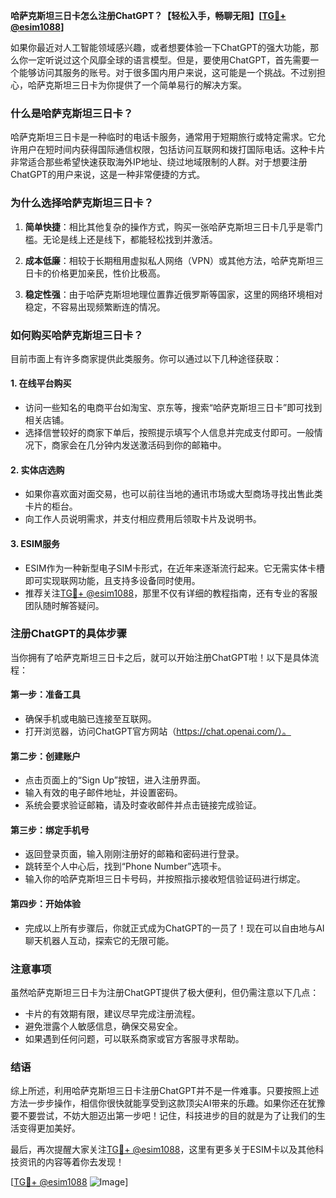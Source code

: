 **哈萨克斯坦三日卡怎么注册ChatGPT？【轻松入手，畅聊无阻】[[TG💪+ @esim1088](https://t.me/s/esim1088)]**

如果你最近对人工智能领域感兴趣，或者想要体验一下ChatGPT的强大功能，那么你一定听说过这个风靡全球的语言模型。但是，要使用ChatGPT，首先需要一个能够访问其服务的账号。对于很多国内用户来说，这可能是一个挑战。不过别担心，哈萨克斯坦三日卡为你提供了一个简单易行的解决方案。

### **什么是哈萨克斯坦三日卡？**

哈萨克斯坦三日卡是一种临时的电话卡服务，通常用于短期旅行或特定需求。它允许用户在短时间内获得国际通信权限，包括访问互联网和拨打国际电话。这种卡片非常适合那些希望快速获取海外IP地址、绕过地域限制的人群。对于想要注册ChatGPT的用户来说，这是一种非常便捷的方式。

### **为什么选择哈萨克斯坦三日卡？**

1. **简单快捷**：相比其他复杂的操作方式，购买一张哈萨克斯坦三日卡几乎是零门槛。无论是线上还是线下，都能轻松找到并激活。
   
2. **成本低廉**：相较于长期租用虚拟私人网络（VPN）或其他方法，哈萨克斯坦三日卡的价格更加亲民，性价比极高。
   
3. **稳定性强**：由于哈萨克斯坦地理位置靠近俄罗斯等国家，这里的网络环境相对稳定，不容易出现频繁断连的情况。

### **如何购买哈萨克斯坦三日卡？**

目前市面上有许多商家提供此类服务。你可以通过以下几种途径获取：

#### **1. 在线平台购买**
   - 访问一些知名的电商平台如淘宝、京东等，搜索“哈萨克斯坦三日卡”即可找到相关店铺。
   - 选择信誉较好的商家下单后，按照提示填写个人信息并完成支付即可。一般情况下，商家会在几分钟内发送激活码到你的邮箱中。

#### **2. 实体店选购**
   - 如果你喜欢面对面交易，也可以前往当地的通讯市场或大型商场寻找出售此类卡片的柜台。
   - 向工作人员说明需求，并支付相应费用后领取卡片及说明书。

#### **3. ESIM服务**
   - ESIM作为一种新型电子SIM卡形式，在近年来逐渐流行起来。它无需实体卡槽即可实现联网功能，且支持多设备同时使用。
   - 推荐关注[TG💪+ @esim1088](https://t.me/s/esim1088)，那里不仅有详细的教程指南，还有专业的客服团队随时解答疑问。

### **注册ChatGPT的具体步骤**

当你拥有了哈萨克斯坦三日卡之后，就可以开始注册ChatGPT啦！以下是具体流程：

#### **第一步：准备工具**
   - 确保手机或电脑已连接至互联网。
   - 打开浏览器，访问ChatGPT官方网站（https://chat.openai.com/）。

#### **第二步：创建账户**
   - 点击页面上的“Sign Up”按钮，进入注册界面。
   - 输入有效的电子邮件地址，并设置密码。
   - 系统会要求验证邮箱，请及时查收邮件并点击链接完成验证。

#### **第三步：绑定手机号**
   - 返回登录页面，输入刚刚注册好的邮箱和密码进行登录。
   - 跳转至个人中心后，找到“Phone Number”选项卡。
   - 输入你的哈萨克斯坦三日卡号码，并按照指示接收短信验证码进行绑定。

#### **第四步：开始体验**
   - 完成以上所有步骤后，你就正式成为ChatGPT的一员了！现在可以自由地与AI聊天机器人互动，探索它的无限可能。

### **注意事项**

虽然哈萨克斯坦三日卡为注册ChatGPT提供了极大便利，但仍需注意以下几点：
   - 卡片的有效期有限，建议尽早完成注册流程。
   - 避免泄露个人敏感信息，确保交易安全。
   - 如果遇到任何问题，可以联系商家或官方客服寻求帮助。

### **结语**

综上所述，利用哈萨克斯坦三日卡注册ChatGPT并不是一件难事。只要按照上述方法一步步操作，相信你很快就能享受到这款顶尖AI带来的乐趣。如果你还在犹豫要不要尝试，不妨大胆迈出第一步吧！记住，科技进步的目的就是为了让我们的生活变得更加美好。

最后，再次提醒大家关注[TG💪+ @esim1088](https://t.me/s/esim1088)，这里有更多关于ESIM卡以及其他科技资讯的内容等着你去发现！

[[TG💪+ @esim1088](https://t.me/s/esim1088) ![Image](https://i.postimg.cc/4NQfJmqS/Snipaste-2025-05-13-00-14-12.png)]